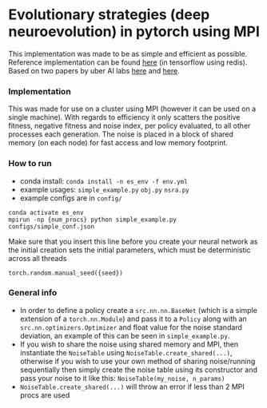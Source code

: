 # Evolutionary strategies (deep neuroevolution) in pytorch using MPI

This implementation was made to be as simple and efficient as possible.  
Reference implementation can be found [here](https://github.com/uber-research/deep-neuroevolution) (in tensorflow using redis).  
Based on two papers by uber AI labs [here](https://arxiv.org/abs/1712.06567) and [here](https://arxiv.org/abs/1712.06560).

### Implementation
This was made for use on a cluster using MPI (however it can be used on a single machine). With regards to efficiency it 
only scatters the positive fitness, negative fitness and noise index, per policy evaluated, to all other processes each generation. The noise is placed in a block 
of shared memory (on each node) for fast access and low memory footprint.

### How to run
* conda install: `conda install -n es_env -f env.yml`
* example usages: `simple_example.py` `obj.py` `nsra.py`
* example configs are in `config/`

```
conda activate es_env
mpirun -np {num_procs} python simple_example.py configs/simple_conf.json
```

Make sure that you insert this line before you create your neural network as the initial creation sets the 
initial parameters, which must be deterministic across all threads
```
torch.random.manual_seed({seed})
```

### General info
* In order to define a policy create a `src.nn.nn.BaseNet` (which is a simple extension of a `torch.nn.Module`) and 
pass it to a `Policy` along with an `src.nn.optimizers.Optimizer` and float value for the noise standard deviation, an 
example of this can be seen in `simple_example.py`.
* If you wish to share the noise using shared memory and MPI, then instantiate the `NoiseTable` using 
`NoiseTable.create_shared(...)`, otherwise if you wish to use your own method of sharing noise/running 
sequentially then simply create the noise table using its constructor and pass your noise to it like this: 
`NoiseTable(my_noise, n_params)`
* `NoiseTable.create_shared(...)` will throw an error if less than 2 MPI procs are used
